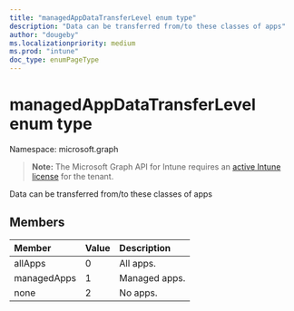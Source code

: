 ```yaml
---
title: "managedAppDataTransferLevel enum type"
description: "Data can be transferred from/to these classes of apps"
author: "dougeby"
ms.localizationpriority: medium
ms.prod: "intune"
doc_type: enumPageType
---
```


# managedAppDataTransferLevel enum type

Namespace: microsoft.graph

> **Note:** The Microsoft Graph API for Intune requires an [active Intune license](https://go.microsoft.com/fwlink/?linkid=839381) for the tenant.

Data can be transferred from/to these classes of apps

## Members
|Member|Value|Description|
|:---|:---|:---|
|allApps|0|All apps.|
|managedApps|1|Managed apps.|
|none|2|No apps.|




